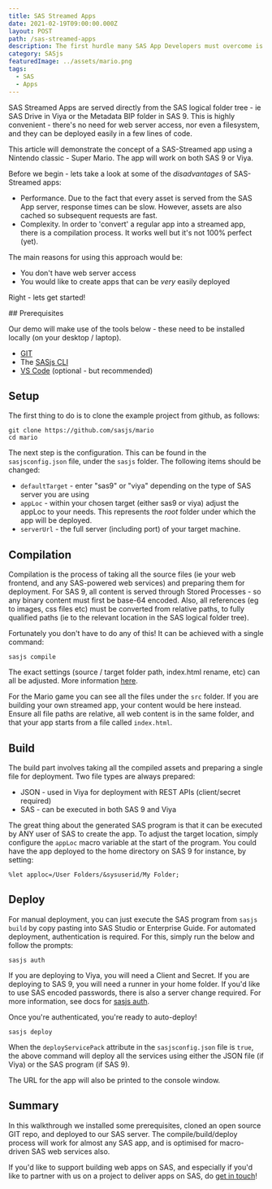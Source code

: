 ```yaml
---
title: SAS Streamed Apps
date: 2021-02-19T09:00:00.000Z
layout: POST
path: /sas-streamed-apps
description: The first hurdle many SAS App Developers must overcome is Web Server access.  What if you didn't need a web server?  Welcome to SAS Streamed Apps!
category: SASjs
featuredImage: ../assets/mario.png
tags:
  - SAS
  - Apps
---
```


SAS Streamed Apps are served directly from the SAS logical folder tree - ie SAS Drive in Viya or the Metadata BIP folder in SAS 9.  This is highly convenient - there's no need for web server access, nor even a filesystem, and they can be deployed easily in a few lines of code.

This article will demonstrate the concept of a SAS-Streamed app using a Nintendo classic - Super Mario.  The app will work on both SAS 9 or Viya.

Before we begin - lets take a look at some of the _disadvantages_ of SAS-Streamed apps:

* Performance.  Due to the fact that every asset is served from the SAS App server, response times can be slow.  However, assets are also cached so subsequent requests are fast.
* Complexity.  In order to 'convert' a regular app into a streamed app, there is a compilation process.  It works well but it's not 100% perfect (yet).

The main reasons for using this approach would be:

* You don't have web server access
* You would like to create apps that can be _very_ easily deployed

Right - lets get started!

## Prerequisites

Our demo will make use of the tools below - these need to be installed locally (on your desktop / laptop).

* [GIT](https://sasjs.io/windows/#git)
* The [SASjs CLI](https://cli.sasjs.io/installation)
* [VS Code](https://sasjs.io/windows/#vscode) (optional - but recommended)

## Setup

The first thing to do is to clone the example project from github, as follows:

```
git clone https://github.com/sasjs/mario
cd mario
```

The next step is the configuration.  This can be found in the `sasjsconfig.json` file, under the `sasjs` folder.  The following items should be changed:

* `defaultTarget` - enter "sas9" or "viya" depending on the type of SAS server you are using
* `appLoc` - within your chosen target (either sas9 or viya) adjust the appLoc to your needs.  This represents the _root_ folder under which the app will be deployed.
* `serverUrl` - the full server (including port) of your target machine.


## Compilation

Compilation is the process of taking all the source files (ie your web frontend, and any SAS-powered web services) and preparing them for deployment.  For SAS 9, all content is served through Stored Processes - so any binary content must first be base-64 encoded.  Also, all references (eg to images, css files etc) must be converted from relative paths, to fully qualified paths (ie to the relevant location in the SAS logical folder tree).

Fortunately you don't have to do any of this!  It can be achieved with a single command:

```
sasjs compile
```

The exact settings (source / target folder path, index.html rename, etc) can all be adjusted.  More information [here](https://sasjs.io/frontend-deployment/#streaming-app-configuration).

For the Mario game you can see all the files under the `src` folder.  If you are building your own streamed app, your content would be here instead.  Ensure all file paths are relative, all web content is in the same folder, and that your app starts from a file called `index.html`.

## Build

The build part involves taking all the compiled assets and preparing a single file for deployment.  Two file types are always prepared:

* JSON - used in Viya for deployment with REST APIs (client/secret required)
* SAS - can be executed in both SAS 9 and Viya

The great thing about the generated SAS program is that it can be executed by ANY user of SAS to create the app.  To adjust the target location, simply configure the `appLoc` macro variable at the start of the program.  You could have the app deployed to the home directory on SAS 9 for instance, by setting:

```sas
%let apploc=/User Folders/&sysuserid/My Folder;
```

## Deploy

For manual deployment, you can just execute the SAS program from `sasjs build` by copy pasting into SAS Studio or Enterprise Guide.  For automated deployment, authentication is required.  For this, simply run the below and follow the prompts:

```
sasjs auth
```

If you are deploying to Viya, you will need a Client and Secret.  If you are deploying to SAS 9, you will need a runner in your home folder.  If you'd like to use SAS encoded passwords, there is also a server change required.  For more information, see docs for [sasjs auth](https://cli.sasjs.io/auth).

Once you're authenticated, you're ready to auto-deploy!

```
sasjs deploy
```

When the `deployServicePack` attribute in the `sasjsconfig.json` file is `true`, the above command will deploy all the services using either the JSON file (if Viya) or the SAS program (if SAS 9).

The URL for the app will also be printed to the console window.


## Summary

In this walkthrough we installed some prerequisites, cloned an open source GIT repo, and deployed to our SAS server.  The compile/build/deploy process will work for almost any SAS app, and is optimised for macro-driven SAS web services also.

If you'd like to support building web apps on SAS, and especially if you'd like to partner with us on a project to deliver apps on SAS, do [get in touch](/contact)!

